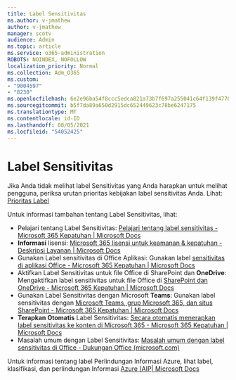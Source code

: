 ```yaml
---
title: Label Sensitivitas
ms.author: v-jmathew
author: v-jmathew
manager: scotv
audience: Admin
ms.topic: article
ms.service: o365-administration
ROBOTS: NOINDEX, NOFOLLOW
localization_priority: Normal
ms.collection: Adm_O365
ms.custom:
- "9004597"
- "8230"
ms.openlocfilehash: 6e2e96ba54f8ccc5edca821a73b7f697a255041c64f139f47702f637dd6dbb2a
ms.sourcegitcommit: b5f7da89a650d2915dc652449623c78be6247175
ms.translationtype: MT
ms.contentlocale: id-ID
ms.lasthandoff: 08/05/2021
ms.locfileid: "54052425"
---
```

# <a name="sensitivity-labels"></a>Label Sensitivitas

Jika Anda tidak melihat label Sensitivitas yang Anda harapkan untuk melihat pengguna, periksa urutan prioritas kebijakan label sensitivitas Anda. Lihat: [Prioritas Label](https://docs.microsoft.com/microsoft-365/compliance/sensitivity-labels)

Untuk informasi tambahan tentang Label Sensitivitas, lihat:

- Pelajari tentang Label Sensitivitas: [Pelajari tentang label sensitivitas - Microsoft 365 Kepatuhan | Microsoft Docs](https://docs.microsoft.com/microsoft-365/compliance/sensitivity-labels)
- **Informasi** lisensi: [Microsoft 365 lisensi untuk keamanan & kepatuhan - Deskripsi Layanan | Microsoft Docs](https://docs.microsoft.com/office365/servicedescriptions/microsoft-365-service-descriptions/microsoft-365-tenantlevel-services-licensing-guidance/microsoft-365-security-compliance-licensing-guidance#information-protection)
- Gunakan Label sensitivitas di Office Aplikasi: Gunakan label [sensitivitas di aplikasi Office - Microsoft 365 Kepatuhan | Microsoft Docs](https://docs.microsoft.com/microsoft-365/compliance/sensitivity-labels-office-apps)
- Aktifkan Label Sensitivitas untuk file Office di SharePoint dan **OneDrive**: Mengaktifkan label sensitivitas untuk file Office di [SharePoint dan OneDrive - Microsoft 365 Kepatuhan | Microsoft Docs](https://docs.microsoft.com/microsoft-365/compliance/sensitivity-labels-sharepoint-onedrive-files)
- Gunakan Label Sensitivitas dengan Microsoft **Teams**: Gunakan label sensitivitas dengan [Microsoft Teams, grup Microsoft 365, dan situs SharePoint - Microsoft 365 Kepatuhan | Microsoft Docs](https://docs.microsoft.com/microsoft-365/compliance/sensitivity-labels-teams-groups-sites)
- **Terapkan Otomatis** Label Sensitivitas: [Secara otomatis menerapkan label sensitivitas ke konten di Microsoft 365 - Microsoft 365 Kepatuhan | Microsoft Docs](https://docs.microsoft.com/microsoft-365/compliance/apply-sensitivity-label-automatically)
- Masalah umum dengan Label Sensitivitas: [Masalah umum dengan label sensitivitas di Office - Dukungan Office (microsoft.com)](https://support.microsoft.com/office/known-issues-with-sensitivity-labels-in-office-b169d687-2bbd-4e21-a440-7da1b2743edc)

Untuk informasi tentang label Perlindungan Informasi Azure, lihat label, klasifikasi, dan perlindungan Informasi [Azure (AIP| Microsoft Docs](https://docs.microsoft.com/azure/information-protection/aip-classification-and-protection)

